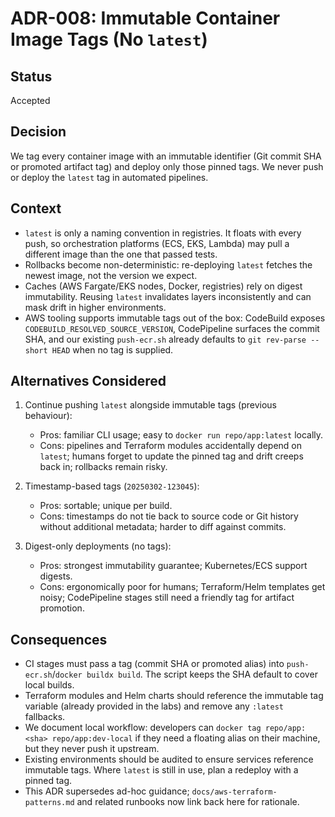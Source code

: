 # ADR-008: Immutable Container Image Tags (No `latest`)

## Status

Accepted

## Decision

We tag every container image with an immutable identifier (Git commit SHA or promoted artifact tag) and deploy only those pinned tags. We never push or deploy the `latest` tag in automated pipelines.

## Context

- `latest` is only a naming convention in registries. It floats with every push, so orchestration platforms (ECS, EKS, Lambda) may pull a different image than the one that passed tests.
- Rollbacks become non-deterministic: re-deploying `latest` fetches the newest image, not the version we expect.
- Caches (AWS Fargate/EKS nodes, Docker, registries) rely on digest immutability. Reusing `latest` invalidates layers inconsistently and can mask drift in higher environments.
- AWS tooling supports immutable tags out of the box: CodeBuild exposes `CODEBUILD_RESOLVED_SOURCE_VERSION`, CodePipeline surfaces the commit SHA, and our existing `push-ecr.sh` already defaults to `git rev-parse --short HEAD` when no tag is supplied.

## Alternatives Considered

1. Continue pushing `latest` alongside immutable tags (previous behaviour):
   - Pros: familiar CLI usage; easy to `docker run repo/app:latest` locally.
   - Cons: pipelines and Terraform modules accidentally depend on `latest`; humans forget to update the pinned tag and drift creeps back in; rollbacks remain risky.

2. Timestamp-based tags (`20250302-123045`):
   - Pros: sortable; unique per build.
   - Cons: timestamps do not tie back to source code or Git history without additional metadata; harder to diff against commits.

3. Digest-only deployments (no tags):
   - Pros: strongest immutability guarantee; Kubernetes/ECS support digests.
   - Cons: ergonomically poor for humans; Terraform/Helm templates get noisy; CodePipeline stages still need a friendly tag for artifact promotion.

## Consequences

- CI stages must pass a tag (commit SHA or promoted alias) into `push-ecr.sh`/`docker buildx build`. The script keeps the SHA default to cover local builds.
- Terraform modules and Helm charts should reference the immutable tag variable (already provided in the labs) and remove any `:latest` fallbacks.
- We document local workflow: developers can `docker tag repo/app:<sha> repo/app:dev-local` if they need a floating alias on their machine, but they never push it upstream.
- Existing environments should be audited to ensure services reference immutable tags. Where `latest` is still in use, plan a redeploy with a pinned tag.
- This ADR supersedes ad-hoc guidance; `docs/aws-terraform-patterns.md` and related runbooks now link back here for rationale.
